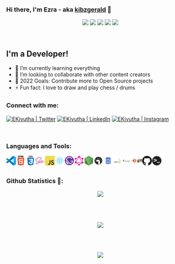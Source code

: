 
<!-- ![banner](https://github.com/EKivutha/About-Me/blob/master/about%20banner.jpeg) -->

  
### Hi there, I'm Ezra - aka [kibzgerald][twitter] 👋 

<p align="center">
<img src="https://img.shields.io/badge/Age-23-yellowgreen" />
  <img src="https://img.shields.io/badge/Focus-Python%2C%20Data%20Science-yellowgreen" />
  <img src="https://img.shields.io/badge/Lives-Nairobi-yellowgreen" />
  <img src="https://img.shields.io/badge/Language-English%2C%20Swahili-yellowgreen" />
  <img src="https://img.shields.io/badge/Loves-Dogs-yellowgreen" />
</p>
<br/>
<!-- [![Website](https://img.shields.io/website?label=codeSTACKr.com&style=for-the-badge&url=https%3A%2F%2Fcodestackr.com)](https://codestackr.com) -->

## I'm a  Developer!


- 🌱 I’m currently learning everything
- 👯 I’m looking to collaborate with other content creators
- 🥅 2022 Goals: Contribute more to Open Source projects
- ⚡ Fun fact: I love to draw and play chess / drums


### Connect with me:

<!-- [<img align="left" alt="codeSTACKr.com" width="22px" src="https://raw.githubusercontent.com/iconic/open-iconic/master/svg/globe.svg" />][website] -->
<!-- [<img align="left" alt="codeSTACKr | YouTube" width="22px" src="https://cdn.jsdelivr.net/npm/simple-icons@v3/icons/youtube.svg" />][youtube] -->
 [<img align="center" alt="EKivutha | Twitter" width="22px" src="https://cdn.jsdelivr.net/npm/simple-icons@v3/icons/twitter.svg" />][twitter]
[<img align="center" alt="EKivutha | LinkedIn" width="22px" src="https://cdn.jsdelivr.net/npm/simple-icons@v3/icons/linkedin.svg" />][linkedin]
[<img align="center" alt="EKivutha | Instagram" width="22px" src="https://cdn.jsdelivr.net/npm/simple-icons@v3/icons/instagram.svg" />][instagram]

<br />

### Languages and Tools:

<p align="center">
<img align="left" alt="Visual Studio Code" width="26px" src="https://raw.githubusercontent.com/github/explore/80688e429a7d4ef2fca1e82350fe8e3517d3494d/topics/visual-studio-code/visual-studio-code.png" />
  <img align="left" alt="HTML5" width="26px" src="https://raw.githubusercontent.com/github/explore/80688e429a7d4ef2fca1e82350fe8e3517d3494d/topics/html/html.png" />
  <img align="left" alt="CSS3" width="26px" src="https://raw.githubusercontent.com/github/explore/80688e429a7d4ef2fca1e82350fe8e3517d3494d/topics/css/css.png" />
  <img align="left" alt="Sass" width="26px" src="https://raw.githubusercontent.com/github/explore/80688e429a7d4ef2fca1e82350fe8e3517d3494d/topics/sass/sass.png" />
  <img align="left" alt="JavaScript" width="26px" src="https://raw.githubusercontent.com/github/explore/80688e429a7d4ef2fca1e82350fe8e3517d3494d/topics/javascript/javascript.png" />
  <img align="left" alt="React" width="26px" src="https://raw.githubusercontent.com/github/explore/80688e429a7d4ef2fca1e82350fe8e3517d3494d/topics/react/react.png" />
  <img align="left" alt="Gatsby" width="26px" src="https://raw.githubusercontent.com/github/explore/e94815998e4e0713912fed477a1f346ec04c3da2/topics/gatsby/gatsby.png" />
  <img align="left" alt="GraphQL" width="26px" src="https://raw.githubusercontent.com/github/explore/80688e429a7d4ef2fca1e82350fe8e3517d3494d/topics/graphql/graphql.png" />
  <img align="left" alt="Node.js" width="26px" src="https://raw.githubusercontent.com/github/explore/80688e429a7d4ef2fca1e82350fe8e3517d3494d/topics/nodejs/nodejs.png" />
  <img align="left" alt="Deno" width="26px" src="https://raw.githubusercontent.com/github/explore/361e2821e2dea67711cde99c9c40ed357061cf27/topics/deno/deno.png" />
  <img align="left" alt="SQL" width="26px" src="https://raw.githubusercontent.com/github/explore/80688e429a7d4ef2fca1e82350fe8e3517d3494d/topics/sql/sql.png" />
  <img align="left" alt="MySQL" width="26px" src="https://raw.githubusercontent.com/github/explore/80688e429a7d4ef2fca1e82350fe8e3517d3494d/topics/mysql/mysql.png" />
  <img align="left" alt="MongoDB" width="26px" src="https://raw.githubusercontent.com/github/explore/80688e429a7d4ef2fca1e82350fe8e3517d3494d/topics/mongodb/mongodb.png" />
  <img align="left" alt="Git" width="26px" src="https://raw.githubusercontent.com/github/explore/80688e429a7d4ef2fca1e82350fe8e3517d3494d/topics/git/git.png" />
  <img align="left" alt="GitHub" width="26px" src="https://raw.githubusercontent.com/github/explore/78df643247d429f6cc873026c0622819ad797942/topics/github/github.png" />
  <img align="left" alt="Terminal" width="26px" src="https://raw.githubusercontent.com/github/explore/80688e429a7d4ef2fca1e82350fe8e3517d3494d/topics/terminal/terminal.png" />
</p>
<br />
<br />

### Github Statistics 🥅:
<p align="center">
  <a href="https://github.com/EKivutha/readme-typing-svg"><img src="https://readme-typing-svg.herokuapp.com/?lines=A%20Python%20Developer;Data%20Enthusiast;&font=Fira%20Code&center=true&width=440&height=45&color=FFFFFF&vCenter=true&size=22"></a>
</p>


<br><br>

<p align="center">
<a href="https://github.com/EKivutha/github-readme-stats">
  <img align="center" src="https://github-readme-stats.vercel.app/api?username=EKivutha&show_icons=true&theme=tokyonight&count_private=true" />
</a>
  </p>
<br><br>

<p align="center">
<a href="https://github.com/EKivutha/github-readme-stats">
  <img align="center" src="https://github-readme-stats.vercel.app/api/top-langs/?username=EKivutha&langs_count=15 &count_private=true&theme=tokyonight" />
</a>
<!-- [![Top Langs](https://github-readme-stats.vercel.app/api/top-langs/?username=EKivutha&langs_count=15 &count_private=true)](https://github.com/anuraghazra/github-readme-stats)
 -->

</p>
<br><br>

<!-- [website]: https://codeSTACKr.com -->
[course]: http://vsCodeHero.com
[twitter]: https://twitter.com/kibzgerald
<!-- [youtube]: https://youtube.com/codeSTACKr -->
[instagram]: https://instagram.com/geraldkibz
[linkedin]: https://www.linkedin.com/in/ezra-kivutha-6bab5b18a/
<!-- [webdevplaylist]: https://www.youtube.com/playlist?list=PLkwxH9e_vrAJ0WbEsFA9W3I1W-g_BTsbt
[jsplaylist]: https://www.youtube.com/playlist?list=PLkwxH9e_vrALRJKu7wfXby3MKeflhTu6B
[cssplaylist]: https://www.youtube.com/playlist?list=PLkwxH9e_vrALSdvZuEh6gqQdmDoDIoqz4
[reactplaylist]: https://www.youtube.com/playlist?list=PLkwxH9e_vrAK4TdffpxKY3QGyHCpxFcQ0 -->
